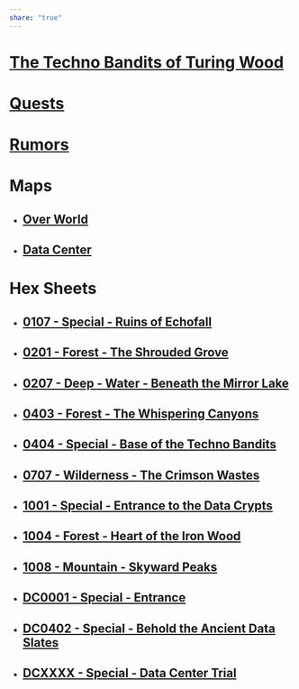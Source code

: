 ```yaml
---  
share: "true"  
---  
```

  
  
# [The Techno Bandits of Turing Wood](The-Techno-Bandits-of-Turing-Wood.html)  
  
# [Quests](Quests.html)  
  
# [Rumors](adventures/Techno-Bandits-of-Turing-Wood/Rumors.html)  
  
# Maps  
  
- ## [Over World](Over-World.html)  
- ## [Data Center](Data-Center.html)  
  
# Hex Sheets  
  
- ## [0107 - Special - Ruins of Echofall](0107-Special-Ruins-of-Echofall.html)  
- ## [0201 - Forest - The Shrouded Grove](0201-Forest-The-Shrouded-Grove.html)  
- ## [0207 - Deep - Water - Beneath the Mirror Lake](0207-Deep-Water-Beneath-the-Mirror-Lake.html)  
- ## [0403 - Forest - The Whispering Canyons](0403-Forest-The-Whispering-Canyons.html)  
- ## [0404 - Special - Base of the Techno Bandits](0404-Special-Base-of-the-Techno-Bandits.html)  
- ## [0707 - Wilderness - The Crimson Wastes](0707-Wilderness-The-Crimson-Wastes.html)  
- ## [1001 - Special - Entrance to the Data Crypts](1001-Special-Entrance-to-the-Data-Crypts.html)  
- ## [1004 - Forest - Heart of the Iron Wood](1004-Forest-Heart-of-the-Iron-Wood.html)  
- ## [1008 - Mountain - Skyward Peaks](1008-Mountain-Skyward-Peaks.html)  
- ## [DC0001 - Special - Entrance](DC0001-Special-Entrance.html)  
- ## [DC0402 - Special - Behold the Ancient Data Slates](DC0402-Special-Behold-the-Ancient-Data-Slates.html)  
- ## [DCXXXX - Special - Data Center Trial](DCXXXX-Special-Data-Center-Trial.html)  
